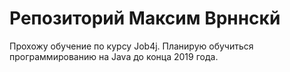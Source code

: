 # Репозиторий Максим Врннскй

Прохожу обучение по курсу Job4j. Планирую обучиться программированию на Java до конца 2019 года.
